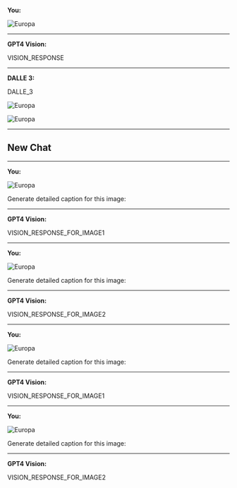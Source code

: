 **You:**

![Europa](/1163107021269241918-dalle3-0.jpg)

------------------

**GPT4 Vision:**

VISION_RESPONSE

------------------

**DALLE 3:**

DALLE_3


![Europa](/1163107021269241918-dalle3-1.png)

![Europa](/1163107021269241918-dalle3-2.png)

------------------

## New Chat

------------------

**You:**

![Europa](/1163107021269241918-dalle3-2.png)

Generate detailed caption for this image:

------------------

**GPT4 Vision:**

VISION_RESPONSE_FOR_IMAGE1

------------------

**You:**

![Europa](/1163107021269241918-dalle3-1.png)

Generate detailed caption for this image:

------------------

**GPT4 Vision:**

VISION_RESPONSE_FOR_IMAGE2

------------------

**You:**

![Europa](/1163107021269241918-FusionBrain-1.png)

Generate detailed caption for this image:

------------------

**GPT4 Vision:**

VISION_RESPONSE_FOR_IMAGE1

------------------

**You:**

![Europa](/1163107021269241918-FusionBrain-2.png)

Generate detailed caption for this image:

------------------

**GPT4 Vision:**

VISION_RESPONSE_FOR_IMAGE2